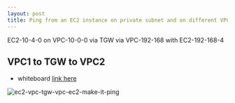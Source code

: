 ```yaml
---
layout: post
title: Ping from an EC2 instance on private subnet and on different VPC via TGW
---
```



EC2-10-4-0 on VPC-10-0-0 via TGW via VPC-192-168 with EC2-192-168-4

## VPC1 to TGW to VPC2

- whiteboard [link here](https://awwapp.com/b/u6hxhr9cvgwgw/)

![ec2-vpc-tgw-vpc-ec2-make-it-ping](/assets/images/ec2-vpc-tgw-vpc-ec2-make-it-ping.png)

